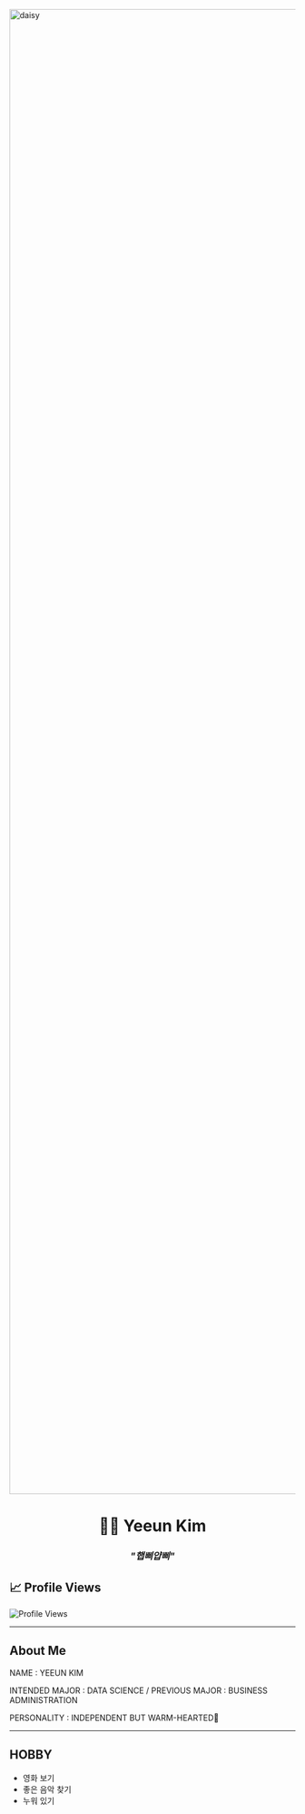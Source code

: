 </p><img width="4646" height="2613" alt="daisy" src="https://github.com/user-attachments/assets/dd54144a-07b8-4134-a239-0f3ab5a2a4d8" />

<h1 align="center">👩‍💻 Yeeun Kim </h1>

<h3 align="center"><i>"햅삐얍삐"</i></h3>

<p align="center">

  <!-- Animated typing SVG -->

</p>

## 📈 Profile Views

![Profile Views](https://komarev.com/ghpvc/?username=yeun04226&style=for-the-badge)

---
## About Me

NAME : YEEUN KIM

INTENDED MAJOR : DATA SCIENCE / PREVIOUS MAJOR : BUSINESS ADMINISTRATION

PERSONALITY : INDEPENDENT BUT WARM-HEARTED🌼

---
## HOBBY
- 영화 보기
- 좋은 음악 찾기
- 누워 있기
